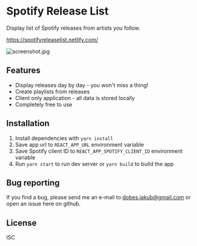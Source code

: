 # Spotify Release List

Display list of Spotify releases from artists you follow.

https://spotifyreleaselist.netlify.com/

![screenshot.jpg](https://raw.githubusercontent.com/jakubito/spotify-release-list-web/master/public/screenshot.jpg)

## Features

- Display releases day by day - you won't miss a thing!
- Create playlists from releases
- Client only application - all data is stored locally
- Completely free to use

## Installation

1. Install dependencies with `yarn install`
2. Save app url to `REACT_APP_URL` environment variable
3. Save Spotify client ID to `REACT_APP_SPOTIFY_CLIENT_ID` environment variable
4. Run `yarn start` to run dev server or `yarn build` to build the app

## Bug reporting

If you find a bug, please send me an e-mail to dobes.jakub@gmail.com or open an issue here on github.

## License

ISC
